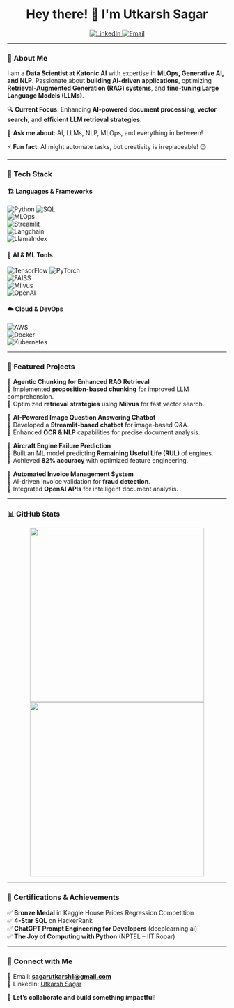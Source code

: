 <h1 align="center">Hey there! 👋 I'm Utkarsh Sagar</h1>

<p align="center">
  <a href="https://www.linkedin.com/in/utkarsh-sagar-601a691b7">
    <img src="https://img.shields.io/badge/LinkedIn-Utkarsh%20Sagar-blue?style=flat&logo=linkedin" alt="LinkedIn">
  </a>
  <a href="mailto:sagarutkarsh1@gmail.com">
    <img src="https://img.shields.io/badge/Email-sagarutkarsh1%40gmail.com-red?style=flat&logo=gmail" alt="Email">
  </a>
</p>

---

### 🚀 About Me  
I am a **Data Scientist at Katonic AI** with expertise in **MLOps, Generative AI, and NLP**. Passionate about **building AI-driven applications**, optimizing **Retrieval-Augmented Generation (RAG) systems**, and **fine-tuning Large Language Models (LLMs)**.

🔍 **Current Focus**: Enhancing **AI-powered document processing**, **vector search**, and **efficient LLM retrieval strategies**.

💬 **Ask me about**: AI, LLMs, NLP, MLOps, and everything in between!

⚡ **Fun fact**: AI might automate tasks, but creativity is irreplaceable! 😉

---

### 🔧 Tech Stack  

#### 🏗️ **Languages & Frameworks**  
![Python](https://img.shields.io/badge/-Python-3776AB?style=flat-square&logo=python&logoColor=white)
![SQL](https://img.shields.io/badge/-SQL-4479A1?style=flat-square&logo=mysql&logoColor=white)  
![MLOps](https://img.shields.io/badge/-MLOps-blue?style=flat-square)  
![Streamlit](https://img.shields.io/badge/-Streamlit-FF4B4B?style=flat-square&logo=streamlit&logoColor=white)  
![Langchain](https://img.shields.io/badge/-Langchain-green?style=flat-square)  
![LlamaIndex](https://img.shields.io/badge/-LlamaIndex-purple?style=flat-square)  

#### 🚀 **AI & ML Tools**  
![TensorFlow](https://img.shields.io/badge/-TensorFlow-FF6F00?style=flat-square&logo=tensorflow&logoColor=white)
![PyTorch](https://img.shields.io/badge/-PyTorch-EE4C2C?style=flat-square&logo=pytorch&logoColor=white)  
![FAISS](https://img.shields.io/badge/-FAISS-yellow?style=flat-square)  
![Milvus](https://img.shields.io/badge/-Milvus-blueviolet?style=flat-square)  
![OpenAI](https://img.shields.io/badge/-OpenAI-black?style=flat-square&logo=openai&logoColor=white)  

#### ☁️ **Cloud & DevOps**  
![AWS](https://img.shields.io/badge/-AWS-232F3E?style=flat-square&logo=amazonaws&logoColor=white)  
![Docker](https://img.shields.io/badge/-Docker-2496ED?style=flat-square&logo=docker&logoColor=white)  
![Kubernetes](https://img.shields.io/badge/-Kubernetes-326CE5?style=flat-square&logo=kubernetes&logoColor=white)  

---

### 📌 Featured Projects  

🔹 **Agentic Chunking for Enhanced RAG Retrieval**  
📌 Implemented **proposition-based chunking** for improved LLM comprehension.  
📌 Optimized **retrieval strategies** using **Milvus** for fast vector search.  

🔹 **AI-Powered Image Question Answering Chatbot**  
📌 Developed a **Streamlit-based chatbot** for image-based Q&A.  
📌 Enhanced **OCR & NLP** capabilities for precise document analysis.  

🔹 **Aircraft Engine Failure Prediction**  
📌 Built an ML model predicting **Remaining Useful Life (RUL)** of engines.  
📌 Achieved **82% accuracy** with optimized feature engineering.  

🔹 **Automated Invoice Management System**  
📌 AI-driven invoice validation for **fraud detection**.  
📌 Integrated **OpenAI APIs** for intelligent document analysis.  

---

### 📊 GitHub Stats  

<p align="center">
  <img src="https://github-readme-stats.vercel.app/api?username=utkarshsagar&show_icons=true&theme=radical" width="400px">
  <img src="https://github-readme-stats.vercel.app/api/top-langs/?username=utkarshsagar&layout=compact&theme=radical" width="400px">
</p>

---

### 📜 Certifications & Achievements  
✅ **Bronze Medal** in Kaggle House Prices Regression Competition  
✅ **4-Star SQL** on HackerRank  
✅ **ChatGPT Prompt Engineering for Developers** (deeplearning.ai)  
✅ **The Joy of Computing with Python** (NPTEL – IIT Ropar)  

---

### 🤝 Connect with Me  
📩 Email: **sagarutkarsh1@gmail.com**  
🔗 LinkedIn: [Utkarsh Sagar](https://www.linkedin.com/in/utkarsh-sagar-601a691b7)  

🚀 **Let’s collaborate and build something impactful!**  
